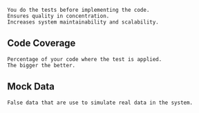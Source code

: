 	You do the tests before implementing the code.
	Ensures quality in concentration.
	Increases system maintainability and scalability.

## Code Coverage 

	Percentage of your code where the test is applied. 
	The bigger the better.

## Mock Data
	False data that are use to simulate real data in the system.